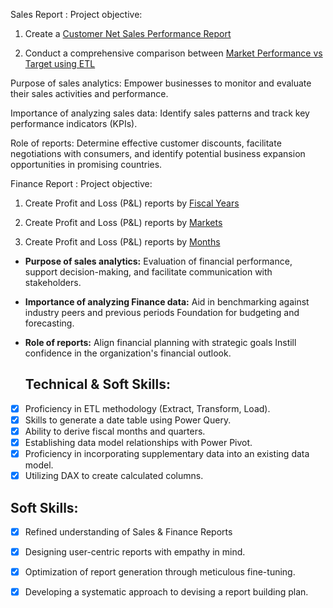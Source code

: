 Sales Report :
Project objective:

1. Create a [Customer Net Sales Performance Report](https://github.com/Kumenthula-Shivani08/Excel-Sales-and-Finance-Analytics-Project-of-AtliQ-Hardwares/blob/main/Customer%20Net%20Sales%20Performance%20Report.pdf)

2. Conduct a comprehensive comparison between [Market Performance vs Target using ETL](https://github.com/Kumenthula-Shivani08/Excel-Sales-and-Finance-Analytics-Project-of-AtliQ-Hardwares/blob/main/Market%20Performance%20vs%20Target%20using%20ETL.pdf)

Purpose of sales analytics: Empower businesses to monitor and evaluate their sales activities and performance.

Importance of analyzing sales data: Identify sales patterns and track key performance indicators (KPIs).

Role of reports: Determine effective customer discounts, facilitate negotiations with consumers, and identify potential business expansion opportunities in promising countries.

Finance Report :
Project objective:

1. Create Profit and Loss (P&L) reports by [Fiscal Years](https://github.com/Kumenthula-Shivani08/Excel-Sales-and-Finance-Analytics-Project-of-AtliQ-Hardwares/blob/main/P%20%26%20L%20by%20Fiscal%20Years.pdf)

2. Create Profit and Loss (P&L) reports by [Markets](https://github.com/Kumenthula-Shivani08/Excel-Sales-and-Finance-Analytics-Project-of-AtliQ-Hardwares/blob/main/P%26%20L%20by%20Markets.pdf)

3. Create Profit and Loss (P&L) reports by [Months](https://github.com/Kumenthula-Shivani08/Excel-Sales-and-Finance-Analytics-Project-of-AtliQ-Hardwares/blob/main/P%20%26%20L%20by%20Fiscal%20Months.pdf)

- **Purpose of sales analytics:** Evaluation of financial performance, support decision-making, and facilitate communication with stakeholders.

- **Importance of analyzing Finance data:** Aid in benchmarking against industry peers and previous periods Foundation for budgeting and forecasting.

- **Role of reports:** Align financial planning with strategic goals Instill confidence in the organization's financial outlook.

  ## Technical & Soft Skills:
- [x]	Proficiency in ETL methodology (Extract, Transform, Load).
- [x]	Skills to generate a date table using Power Query.
- [x]	Ability to derive fiscal months and quarters.
- [x]	Establishing data model relationships with Power Pivot.
- [x]	Proficiency in incorporating supplementary data into an existing data model.
- [x]	Utilizing DAX to create calculated columns.

## Soft Skills:
- [x]	Refined understanding of Sales & Finance Reports
- [x]	Designing user-centric reports with empathy in mind.
- [x]	Optimization of report generation through meticulous fine-tuning.
- [x]	Developing a systematic approach to devising a report building plan.


